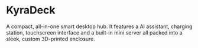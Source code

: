# KyraDeck
A compact, all-in-one smart desktop hub. It features a AI assistant, charging station, touchscreen interface and a built-in mini server all packed into a sleek, custom 3D-printed enclosure.
